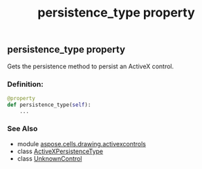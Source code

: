 ﻿---
title: persistence_type property
second_title: Aspose.Cells for Python via .NET API References
description: 
type: docs
weight: 190
url: /aspose.cells.drawing.activexcontrols/unknowncontrol/persistence_type/
is_root: false
---

## persistence_type property


Gets the persistence method to persist an ActiveX control.
### Definition:
```python
@property
def persistence_type(self):
    ...
```

### See Also
* module [aspose.cells.drawing.activexcontrols](../../)
* class [ActiveXPersistenceType](/cells/python-net/aspose.cells.drawing.activexcontrols/activexpersistencetype)
* class [UnknownControl](/cells/python-net/aspose.cells.drawing.activexcontrols/unknowncontrol)
